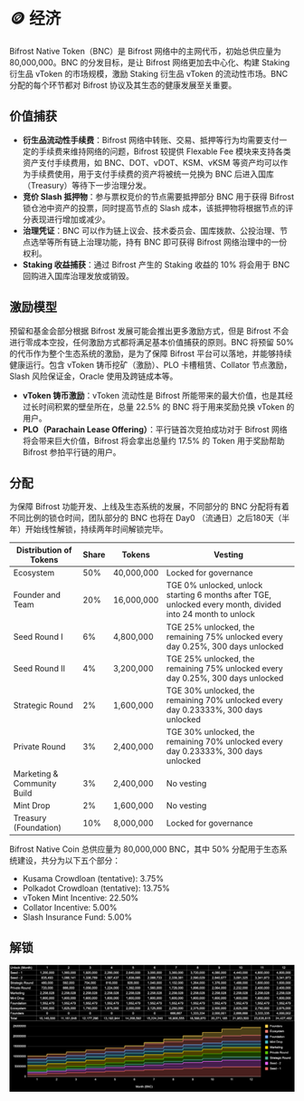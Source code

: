 # 🪙 经济

Bifrost Native Token（BNC）是 Bifrost 网络中的主网代币，初始总供应量为 80,000,000。BNC 的分发目标，是让 Bifrost 网络更加去中心化、构建 Staking 衍生品 vToken 的市场规模，激励 Staking 衍生品 vToken 的流动性市场。BNC 分配的每个环节都对 Bifrost 协议及其生态的健康发展至关重要。

## 价值捕获

* **衍生品流动性手续费**：Bifrost 网络中转账、交易、抵押等行为均需要支付一定的手续费来维持网络的问题，Bifrost 较提供 Flexable Fee 模块来支持各类资产支付手续费用，如 BNC、DOT、vDOT、KSM、vKSM 等资产均可以作为手续费使用，用于支付手续费的资产将被统一兑换为 BNC 后进入国库（Treasury）等待下一步治理分发。
* **竞价 Slash 抵押物**：参与票权竞价的节点需要抵押部分 BNC 用于获得 Bifrost 锁仓池中资产的投票，同时提高节点的 Slash 成本，该抵押物将根据节点的评分表现进行增加或减少。
* **治理凭证**：BNC 可以作为链上议会、技术委员会、国库拨款、公投治理、节点选举等所有链上治理功能，持有 BNC 即可获得 Bifrost 网络治理中的一份权利。
* **Staking 收益捕获**：通过 Bifrost 产生的 Staking 收益的 10% 将会用于 BNC 回购进入国库治理发放或销毁。

## 激励模型

预留和基金会部分根据 Bifrost 发展可能会推出更多激励方式，但是 Bifrost 不会进行零成本空投，任何激励方式都将满足基本价值捕获的原则。BNC 将预留 50% 的代币作为整个生态系统的激励，是为了保障 Bifrost 平台可以落地，并能够持续健康运行。包含 vToken 铸币挖矿（激励）、PLO 卡槽租赁、Collator 节点激励，Slash 风险保证金，Oracle 使用及跨链成本等。

* **vToken 铸币激励**：vToken 流动性是 Bifrost 所能带来的最大价值，也是其经过长时间积累的壁垒所在，总量 22.5% 的 BNC 将于用来奖励兑换 vToken 的用户。
* **PLO（Parachain Lease Offering）**：平行链首次竞拍成功对于 Bifrost 网络将会带来巨大价值，Bifrost 将会拿出总量约 17.5% 的 Token 用于奖励帮助 Bifrost 参拍平行链的用户。

## 分配

为保障 Bifrost 功能开发、上线及生态系统的发展，不同部分的 BNC 分配将有着不同比例的锁仓时间，团队部分的 BNC 也将在 Day0 （流通日）之后180天（半年）开始线性解锁，持续两年时间解锁完毕。

| Distribution of Tokens      | Share | Tokens     | Vesting                                                                                                    |
| --------------------------- | ----- | ---------- | ---------------------------------------------------------------------------------------------------------- |
| Ecosystem                   | 50%   | 40,000,000 | Locked for governance                                                                                      |
| Founder and Team            | 20%   | 16,000,000 | TGE 0% unlocked, unlock starting 6 months after TGE, unlocked every month, divided into 24 month to unlock |
| Seed Round I                | 6%    | 4,800,000  | TGE 25% unlocked, the remaining 75% unlocked every day 0.25%, 300 days unlocked                            |
| Seed Round II               | 4%    | 3,200,000  | TGE 25% unlocked, the remaining 75% unlocked every day 0.25%, 300 days unlocked                            |
| Strategic Round             | 2%    | 1,600,000  | TGE 30% unlocked, the remaining 70% unlocked every day 0.23333%, 300 days unlocked                         |
| Private Round               | 3%    | 2,400,000  | TGE 30% unlocked, the remaining 70% unlocked every day 0.23333%, 300 days unlocked                         |
| Marketing & Community Build | 3%    | 2,400,000  | No vesting                                                                                                 |
| Mint Drop                   | 2%    | 1,600,000  | No vesting                                                                                                 |
| Treasury (Foundation)       | 10%   | 8,000,000  | Locked for governance                                                                                      |

&#x20;Bifrost Native Coin 总供应量为 80,000,000 BNC，其中 50% 分配用于生态系统建设，共分为以下五个部分：

* Kusama Crowdloan (tentative): 3.75%
* Polkadot Crowdloan (tentative): 13.75%
* vToken Mint Incentive: 22.50%
* Collator Incentive: 5.00%
* Slash Insurance Fund: 5.00%

## 解锁

![12 个月解锁图表](.gitbook/assets/WX20211103-150006@2x.png)

